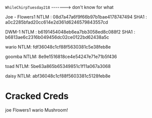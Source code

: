 `WhileChirpTuesday218` -------> don't know for what

Joe - Flowers1
NTLM     : 08d7a47a6f9f66b97b1bae4178747494
SHA1      : a0c2285bfad20cc614e2d361d6246579843557cd

DWM-1
NTLM     : b6191454048eb6ea7bb3058ed8c088f2
SHA1     : b6813ae6c2316b049456dc02ce0122bd62438a5c

wario                   NTLM: fdf36048c1cf88f5630381c5e38feb8e

goomba              NTLM: 8e9e1516818ce4e54247e71e71b5f436

toad                    NTLM: 5be63a865b65349851c1f11a067a3068

daisy                    NTLM: abf36048c1cf88f5603381c5128feb8e 

# Cracked Creds

joe Flowers1
wario Mushroom!